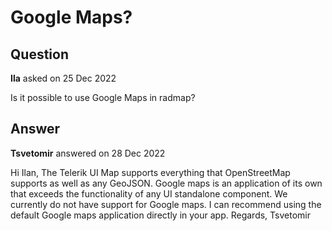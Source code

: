 # Google Maps?

## Question

**Ila** asked on 25 Dec 2022

Is it possible to use Google Maps in radmap?

## Answer

**Tsvetomir** answered on 28 Dec 2022

Hi Ilan, The Telerik UI Map supports everything that OpenStreetMap supports as well as any GeoJSON. Google maps is an application of its own that exceeds the functionality of any UI standalone component. We currently do not have support for Google maps. I can recommend using the default Google maps application directly in your app. Regards, Tsvetomir
